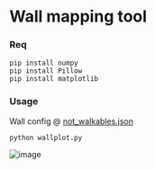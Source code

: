 # Wall mapping tool

### Req
```
pip install numpy
pip install Pillow
pip install matplotlib
```

### Usage
Wall config @ [not_walkables.json](https://github.com/halftime/game-js-2/blob/master/map/not_walkables.json)
```
python wallplot.py
```


![image](https://github.com/user-attachments/assets/60047823-12d5-4365-9102-833240c1e6c2)
